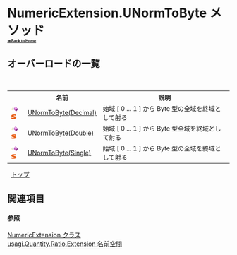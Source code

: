 # NumericExtension.UNormToByte メソッド <div style="font-size:30%"><a href="https://github.com/usagi/usagi.cs/blob/master/docs/Home.md">≪Back to Home</a></div> 


## オーバーロードの一覧
&nbsp;<table><tr><th></th><th>名前</th><th>説明</th></tr><tr><td>![Public メソッド](media/pubmethod.gif "Public メソッド")![静的メンバー](media/static.gif "静的メンバー")</td><td><a href="M_usagi_Quantity_Ratio_Extension_NumericExtension_UNormToByte.md">UNormToByte(Decimal)</a></td><td>
始域 [ 0 ... 1 ] から Byte 型の全域を終域として射る</td></tr><tr><td>![Public メソッド](media/pubmethod.gif "Public メソッド")![静的メンバー](media/static.gif "静的メンバー")</td><td><a href="M_usagi_Quantity_Ratio_Extension_NumericExtension_UNormToByte_1.md">UNormToByte(Double)</a></td><td>
始域 [ 0 ... 1 ] から Byte 型全域を終域として射る</td></tr><tr><td>![Public メソッド](media/pubmethod.gif "Public メソッド")![静的メンバー](media/static.gif "静的メンバー")</td><td><a href="M_usagi_Quantity_Ratio_Extension_NumericExtension_UNormToByte_2.md">UNormToByte(Single)</a></td><td>
始域 [ 0 ... 1 ] から Byte 型の全域を終域として射る</td></tr></table>&nbsp;
<a href="#numericextension.unormtobyte-メソッド">トップ</a>

## 関連項目


#### 参照
<a href="T_usagi_Quantity_Ratio_Extension_NumericExtension.md">NumericExtension クラス</a><br /><a href="N_usagi_Quantity_Ratio_Extension.md">usagi.Quantity.Ratio.Extension 名前空間</a><br />